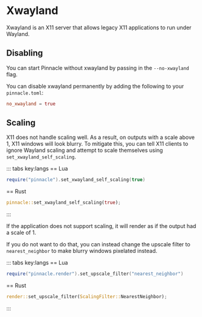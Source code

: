 # Xwayland

Xwayland is an X11 server that allows legacy X11 applications to run under Wayland.

## Disabling

You can start Pinnacle without xwayland by passing in the `--no-xwayland` flag.

You can disable xwayland permanently by adding the following to your `pinnacle.toml`:
```toml
no_xwayland = true
```

## Scaling

X11 does not handle scaling well. As a result, on outputs with a scale above 1,
X11 windows will look blurry. To mitigate this, you can tell X11 clients to ignore Wayland scaling
and attempt to scale themselves using `set_xwayland_self_scaling`.

::: tabs key:langs
== Lua
```lua
require("pinnacle").set_xwayland_self_scaling(true)
```
== Rust
```rust
pinnacle::set_xwayland_self_scaling(true);
```
:::

If the application does not support scaling, it will render as if the output had a scale of 1.

If you do not want to do that, you can instead change the upscale filter to `nearest_neighbor`
to make blurry windows pixelated instead.

::: tabs key:langs
== Lua
```lua
require("pinnacle.render").set_upscale_filter("nearest_neighbor")
```
== Rust
```rust
render::set_upscale_filter(ScalingFilter::NearestNeighbor);
```
:::
